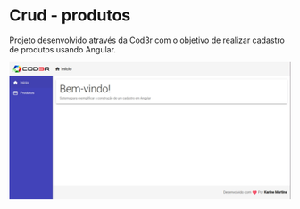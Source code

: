 # Crud - produtos
Projeto desenvolvido através da Cod3r com o objetivo de realizar cadastro de produtos usando Angular.

  [![Home](https://github.com/KMartinss/curso-angular-cod3r/blob/master/frontend/src/assets/img/projeto.jpeg?raw=true "Home")](https://github.com/KMartinss/curso-angular-cod3r/blob/master/frontend/src/assets/img/projeto.jpeg?raw=true "Home")
